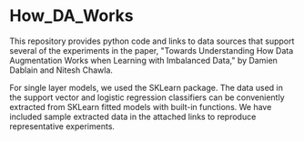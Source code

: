 # How_DA_Works
This repository provides python code and links to data sources that support several of the experiments in the paper, "Towards Understanding How Data Augmentation Works when Learning with Imbalanced Data," by Damien Dablain and Nitesh Chawla.

For single layer models, we used the SKLearn package. The data used in the support vector and logistic regression classifiers can be conveniently extracted from SKLearn fitted models with built-in functions. We have included sample extracted data in the attached links to reproduce representative experiments.

